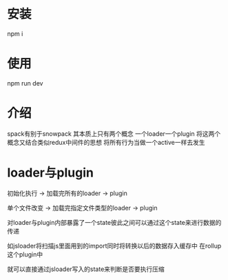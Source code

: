 # 安装
npm i 

# 使用 
npm run dev 

# 介绍
spack有别于snowpack 其本质上只有两个概念 一个loader一个plugin
将这两个概念又结合类似redux中间件的思想 将所有行为当做一个active一样去发生

# loader与plugin
初始化执行 -> 加载完所有的loader -> plugin

单个文件改变 -> 加载完指定文件类型的loader -> plugin

对loader与plugin内部暴露了一个state彼此之间可以通过这个state来进行数据的传递

如jsloader将扫描js里面用到的import同时将转换以后的数据存入缓存中 在rollup这个plugin中

就可以直接通过jsloader写入的state来判断是否要执行压缩

